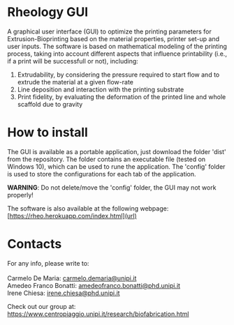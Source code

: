 # Rheology GUI

A graphical user interface (GUI) to optimize the printing parameters for Extrusion-Bioprinting based on the material properties, printer set-up and user inputs. The software is based on mathematical modeling of the printing process, taking into account different aspects that influence printability (i.e., if a print will be successfull or not), including:
1. Extrudability, by considering the pressure required to start flow and to extrude the material at a given flow-rate
2. Line deposition and interaction with the printing substrate
3. Print fidelity, by evaluating the deformation of the printed line and whole scaffold due to gravity

# How to install
The GUI is available as a portable application, just download the folder 'dist' from the repository.
The folder contains an executable file (tested on Windows 10), which can be used to rune the application. The 'config' folder is used to store the configurations for each tab of the application.

**WARNING**: Do not delete/move the 'config' folder, the GUI may not work properly!

The software is also available at the following webpage: [https://rheo.herokuapp.com/index.html](url)

# Contacts
For any info, please write to:\
\
Carmelo De Maria: <carmelo.demaria@unipi.it>\
Amedeo Franco Bonatti: <amedeofranco.bonatti@phd.unipi.it>\
Irene Chiesa: <irene.chiesa@phd.unipi.it>

Check out our group at: https://www.centropiaggio.unipi.it/research/biofabrication.html
